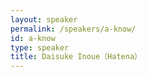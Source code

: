 ```yaml
---
layout: speaker
permalink: /speakers/a-know/
id: a-know
type: speaker
title: Daisuke Inoue（Hatena）
---
```

